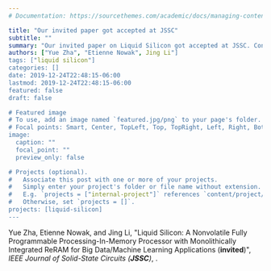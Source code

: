 ```yaml
---
# Documentation: https://sourcethemes.com/academic/docs/managing-content/

title: "Our invited paper got accepted at JSSC"
subtitle: ""
summary: "Our invited paper on Liquid Silicon got accepted at JSSC. Congrats to all the authors!"
authors: ["Yue Zha", "Etienne Nowak", Jing Li"]
tags: ["liquid silicon"]
categories: []
date: 2019-12-24T22:48:15-06:00
lastmod: 2019-12-24T22:48:15-06:00
featured: false
draft: false

# Featured image
# To use, add an image named `featured.jpg/png` to your page's folder.
# Focal points: Smart, Center, TopLeft, Top, TopRight, Left, Right, BottomLeft, Bottom, BottomRight.
image:
  caption: ""
  focal_point: ""
  preview_only: false

# Projects (optional).
#   Associate this post with one or more of your projects.
#   Simply enter your project's folder or file name without extension.
#   E.g. `projects = ["internal-project"]` references `content/project/deep-learning/index.md`.
#   Otherwise, set `projects = []`.
projects: [liquid-silicon]
---
```

Yue Zha, Etienne Nowak, and Jing Li, "Liquid Silicon: A Nonvolatile Fully Programmable Processing-In-Memory Processor with Monolithically Integrated ReRAM for Big Data/Machine Learning Applications (**invited**)", _IEEE Journal of Solid-State Circuits (**JSSC**)_, .